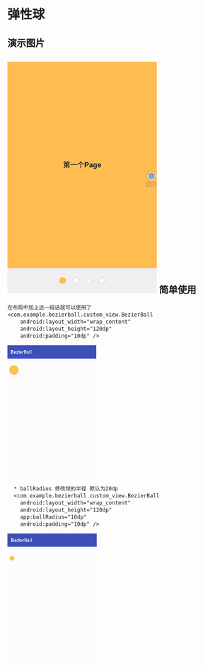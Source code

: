 弹性球
======
演示图片
--------
![image](https://github.com/bouquet12138/pictureLibrary/blob/master/elasticBall.gif)
简单使用
--------	
	在布局中加上这一段话就可以使用了
	<com.example.bezierball.custom_view.BezierBall
        android:layout_width="wrap_content"
        android:layout_height="120dp"
        android:padding="10dp" />
![image](https://github.com/bouquet12138/pictureLibrary/blob/master/ballRadiusBig.png)


	  * ballRadius 修改球的半径 默认为20dp
	  <com.example.bezierball.custom_view.BezierBall
        android:layout_width="wrap_content"
        android:layout_height="120dp"
        app:ballRadius="10dp"
        android:padding="10dp" />
![image](https://github.com/bouquet12138/pictureLibrary/blob/master/ballRadiusSmall.png)
       